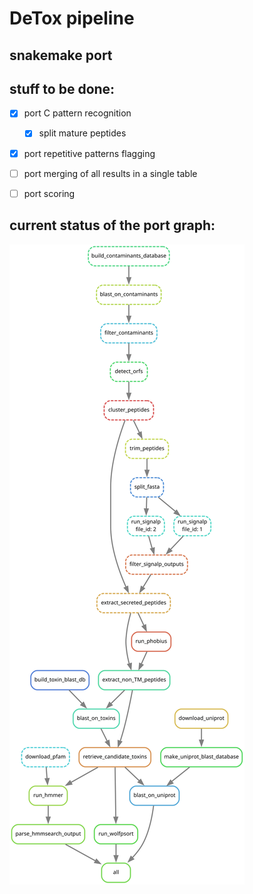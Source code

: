 # DeTox pipeline
## snakemake port

## stuff to be done:

- [x] port C pattern recognition
  - [x] split mature peptides
- [x] port repetitive patterns flagging
- [ ] port merging of all results in a single table
- [ ] port scoring


## current status of the port graph:
![DAG](dag.svg)
